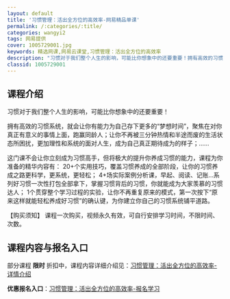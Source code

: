 ```yaml
---
layout: default
title: '习惯管理：活出全方位的高效率-网易精品单课'
permalink: /:categories/:title/
categories: wangyi2
tags: 网易提供
cover: 1005729001.jpg
keywords: 精选网课,网易云课堂,习惯管理：活出全方位的高效率
description: "习惯对于我们整个人生的影响，可能比你想象中的还要重要！拥有高效的习惯系统，就会让你有能力为自己存下更多的“梦想时间”，聚焦在对你真正有意义的事情上面，跑赢同龄人；让你不再被三分钟热情和半途而"
classid: 1005729001
---
```


## 课程介绍

习惯对于我们整个人生的影响，可能比你想象中的还要重要！

拥有高效的习惯系统，就会让你有能力为自己存下更多的“梦想时间”，聚焦在对你真正有意义的事情上面，跑赢同龄人；让你不再被三分钟热情和半途而废的生活状态所困扰，更加理性和系统的面对人生，成为自己真正期待成为的样子；……

这门课不会让你立刻成为习惯高手，但将极大的提升你养成习惯的能力，课程为你准备的精华内容有：
20+个实用技巧，覆盖习惯养成的全部阶段，让你的习惯养成之路更科学，更系统，更轻松；
4+场实际案例分析课，早起、阅读、记账…系列好习惯一次性打包全部拿下，掌握习惯背后的习惯，你就能成为大家羡慕的习惯达人；
1个贯穿整个学习过程的实验，让你不再重复原来的模式，第一次按下“原来这样就能轻松养成好习惯”的确认键，为你建立你自己的习惯系统铺平道路。

【购买须知】
课程一次购买，视频永久有效，可自行安排学习时间，不限时间、次数。

## 课程内容与报名入口

部分课程 **限时** 折扣中，课程内容详细介绍见：[习惯管理：活出全方位的高效率-详情介绍](https://study.163.com/course/introduction/1005729001.htm?share=1&shareId=1025206652&utm_campaign=share&utm_medium=iphoneShare&utm_source=&utm_u=1025206652)

**优惠报名入口**：[习惯管理：活出全方位的高效率-报名学习](https://study.163.com/course/introduction/1005729001.htm?share=1&shareId=1025206652&utm_campaign=share&utm_medium=iphoneShare&utm_source=&utm_u=1025206652)

